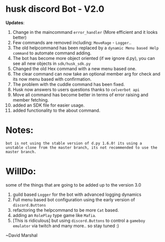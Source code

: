 
# husk discord Bot -  V2.0

__**Updates**__:
1. Change in the maincommand `error_handler` (More efficient and it looks better)
2. Few commands are removed including: `MoveRage` - `Logger`..
3. The old helpcommand has been replaced by a  `dynamic Menu based Help command` to automate command adding.
4. The bot has become more object oriented (if we ignore d.py), you can see all new objects in `sdk/husk_sdk.py`
5. Changed the old Hex command with a new menu based one.
6. The clear command can now take an optional member arg for check and its now menu based with confirmation.
7. The problem with the cuddle command has been fixed.
8. Husk now answers to users questions thanks to `celverbot api`
9. Move all command has become better in terms of error raising and member fetching.
10. added an SDK file for easier usage.
11. added functionality to the about command.

# Notes:
`bot is not using the stable version of d.py 1.6.0! its using a unstable clone from the master branch, its not recommended to use the master branch.`



# WillDo:
some of the things that are going to be added up to the version 3.0
1. guild based `Logger` for the bot with advanced logging dynamics
2. Full menu based bot configuration using the early version of `discord.Buttons`
3. refactoring the helpcommand to be more `Cat` based.
4. adding an `RolePlay` type game like `Mafia`.
5. [This is ridiculous] but using `discord.Buttons` to control a `gameboy emulator` via twitch
and many more..
so stay tuned :)

~David Marshal

